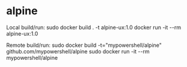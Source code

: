 # alpine

Local build/run:
sudo docker build . -t alpine-ux:1.0
docker run -it --rm alpine-ux:1.0



Remote build/run:
sudo docker build -t="mypowershell/alpine" github.com/mypowershell/alpine
sudo docker run -it --rm mypowershell/alpine
